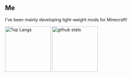 ## Me
I've been  mainly developing light-weight mods for Minecraft!
<p align="left"> 
  <img alt="Top Langs" height="150px" src="https://github-readme-stats.vercel.app/api/top-langs/?username=Mikndesu&layout=compact&show_icons=true&theme=onedark" />
  <img alt="github stats" height="150px" src="https://github-readme-stats.vercel.app/api?username=Mikndesu&theme=onedark&show_icons=ture" />
</p>
